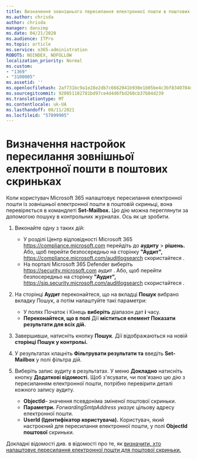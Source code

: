 ```yaml
---
title: Визначення зовнішнього пересилання електронної пошти в поштових скриньках у контрольних журналах
ms.author: chrisda
author: chrisda
manager: dansimp
ms.date: 04/21/2020
ms.audience: ITPro
ms.topic: article
ms.service: o365-administration
ROBOTS: NOINDEX, NOFOLLOW
localization_priority: Normal
ms.custom:
- "1369"
- "3100005"
ms.assetid: ''
ms.openlocfilehash: 2af731bc9a1e28e2db7c6662041b930e1b05be4c3bf8340784d9ab87101c44af
ms.sourcegitcommit: 920051182781bd97ce4d4d6fbd268cb37b84d239
ms.translationtype: MT
ms.contentlocale: uk-UA
ms.lasthandoff: 08/11/2021
ms.locfileid: "57899905"
---
```

# <a name="identify-when-external-email-forwarding-is-configured-on-mailboxes"></a>Визначення настройок пересилання зовнішньої електронної пошти в поштових скриньках

Коли користувач Microsoft 365 налаштовує пересилання електронної пошти із зовнішньої електронної пошти в поштовій скриньці, вона перевіряється в командлеті **Set-Mailbox.** Цю дію можна переглянути за допомогою пошуку в контрольних журналах. Ось як це зробити.

1. Виконайте одну з таких дій:
   - У розділі Центр відповідності Microsoft 365 <https://compliance.microsoft.com> перейдіть до **аудиту** \> **рішень.** Або, щоб перейти безпосередньо на сторінку **"Аудит",** <https://compliance.microsoft.com/auditlogsearch> скористайтеся .
   - На порталі Microsoft 365 Defender виберіть <https://security.microsoft.com> аудит . Або, щоб перейти безпосередньо на сторінку **"Аудит",** <https://sip.security.microsoft.com/auditlogsearch> скористайтеся .

2. На сторінці **Аудит** переконайтеся, що на вкладці **Пошук** вибрано вкладку Пошук, а потім налаштуйте такі параметри:
   - У полях Початок і Кінець **виберіть** діапазон дат **і** часу.
   - **Переконайтеся, що в полі** Дії **міститься елемент Показати результати для всіх дій.**

3. Завершивши, натисніть кнопку **Пошук**. Дії відображаються на новій **сторінці Пошук у контрольі.**

4. У результатах клацніть **Фільтрувати результати та** введіть **Set-Mailbox** у полі фільтра дій.

5. Виберіть запис аудиту в результатах. У меню **Докладно** натисніть кнопку **Додаткові відомості.** Щоб з'ясувати, чи пов'язано цю дію з пересиланням електронної пошти, потрібно перевірити деталі кожного запису аудиту.

   - **ObjectId**– значення псевдоніма зміненої поштової скриньки.
   - **Параметри.** _ForwardingSmtpAddress указує_ цільову адресу електронної пошти.
   - **UserId (Ідентифікатор користувача).** Користувач, який настроєний для пересилання електронної пошти, у полі **ObjectId поштової** скриньки.

Докладні відомості див. в відомості про те, як [визначити, хто налаштовує пересилання електронної пошти для поштової скриньки.](https://docs.microsoft.com/microsoft-365/compliance/auditing-troubleshooting-scenarios#determine-who-set-up-email-forwarding-for-a-mailbox)
